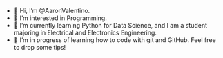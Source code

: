 - 👋 Hi, I’m @AaronValentino.
- 👀 I’m interested in Programming.
- 🌱 I’m currently learning Python for Data Science, and I am a student majoring in Electrical and Electronics Engineering.
- 💞️ I’m in progress of learning how to code with git and GitHub. Feel free to drop some tips!

<!---
AaronValentino/AaronValentino is a ✨ special ✨ repository because its `README.md` (this file) appears on your GitHub profile.
You can click the Preview link to take a look at your changes.
--->
